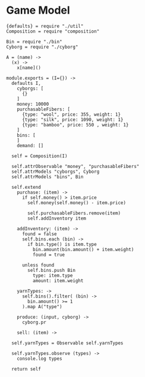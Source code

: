 Game Model
==========

    {defaults} = require "./util"
    Composition = require "composition"

    Bin = require "./bin"
    Cyborg = require "./cyborg"

    A = (name) ->
      (x) ->
        x[name]()

    module.exports = (I={}) ->
      defaults I,
        cyborgs: [
          {}
        ]
        money: 10000
        purchasableFibers: [
          {type: "wool", price: 355, weight: 1}
          {type: "silk", price: 1090, weight: 1}
          {type: "bamboo", price: 550 , weight: 1}
        ]
        bins: [
        ]
        demand: []

      self = Composition(I)

      self.attrObservable "money", "purchasableFibers"
      self.attrModels "cyborgs", Cyborg
      self.attrModels "bins", Bin

      self.extend
        purchase: (item) ->
          if self.money() > item.price
            self.money(self.money() - item.price)

            self.purchasableFibers.remove(item)
            self.addInventory item

        addInventory: (item) ->
          found = false
          self.bins.each (bin) ->
            if bin.type() is item.type
              bin.amount(bin.amount() + item.weight)
              found = true

          unless found
            self.bins.push Bin
              type: item.type
              amount: item.weight

        yarnTypes: ->
          self.bins().filter( (bin) ->
            bin.amount() >= 1
          ).map A("type")

        produce: (input, cyborg) ->
          cyborg.pr

        sell: (item) ->

      self.yarnTypes = Observable self.yarnTypes

      self.yarnTypes.observe (types) ->
        console.log types

      return self
